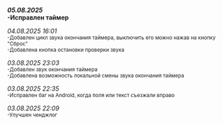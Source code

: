 ***05.08.2025***  
**-Исправлен таймер**

*04.08.2025 16:01*  
<sub> -Добавлен цикл звука окончания таймера, выключить его можно нажав на кнопку "Сброс"  
-Добавлена кнопка остановки проверки звука </sub>

*03.08.2025 23:03*  
<sub>-Добавлен звук окончания таймера  
-Добавлена возможность локальной смены звука окончания таймера </sub>

*03.08.2025 22:35*  
<sub> -Исправлен баг на Android, когда поля или текст съезжали вправо </sub>

*03.08.2025 22:09*  
<sub> -Улучшен ченджлог </sub>

